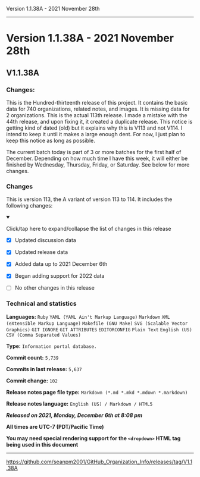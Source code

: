 Version 1.1.38A - 2021 November 28th

***

# Version 1.1.38A - 2021 November 28th

## V1.1.38A

### Changes:

This is the Hundred-thirteenth release of this project. It contains the basic data for 740 organizations, <!-- (fork count minus 2) !--> related notes, and images. It is missing data for 2 organizations. This is the actual 113th release. I made a mistake with the 44th release, and upon fixing it, it created a duplicate release. This notice is getting kind of dated (old) but it explains why this is V113 and not V114. I intend to keep it until it makes a large enough dent. For now, I just plan to keep this notice as long as possible.

The current batch today is part of 3 or more batches for the first half of December. Depending on how much time I have this week, it will either be finished by Wednesday, Thursday, Friday, or Saturday.
See below for more changes.

### Changes

This is version 113, the A variant of version 113 to 114. It includes the following changes:

<details open><summary><p>Click/tap here to expand/collapse the list of changes in this release</p></summary>

- [x] Updated discussion data

- [x] Updated release data

- [x] Added data up to 2021 December 6th

- [x] Began adding support for 2022 data

<!--
- [x] Added data up to 2021 November 28th
!-->

<!--
- [x] Deleted 2 `IGNORE.md` files
!-->

<!--

- [x] Added data up to 2021 November 4th
!-->

- [ ] No other changes in this release

<!-- - [x] Updated Git navigation data !-->

</details>

### Technical and statistics

**Languages:** `Ruby` `YAML (YAML Ain't Markup Language)` `Markdown` `XML (eXtensible Markup Language)` `Makefile (GNU Make)` `SVG (Scalable Vector Graphics)` `GIT IGNORE` `GIT ATTRIBUTES` `EDITORCONFIG` `Plain Text` `English (US)` `CSV (Comma Separated Values)`

**Type:** `Information portal database.`

**Commit count:** `5,739`

**Commits in last release:** `5,637`

**Commit change:** `102`

**Release notes page file type:** `Markdown (*.md *.mkd *.mdown *.markdown)`

**Release notes language:** `English (US) / Markdown / HTML5`

***Released on 2021, Monday, December 6th at 8:08 pm***

**All times are UTC-7 (PDT/Pacific Time)**

**You may need special rendering support for the `<dropdown>` HTML tag being used in this document**

***

https://github.com/seanpm2001/GitHub_Organization_Info/releases/tag/V1.1.38A

